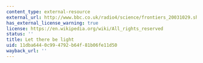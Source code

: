 ```yaml
---
content_type: external-resource
external_url: http://www.bbc.co.uk/radio4/science/frontiers_20031029.shtml
has_external_license_warning: true
license: https://en.wikipedia.org/wiki/All_rights_reserved
status: ''
title: Let there be light
uid: 11dba644-0c99-4792-b64f-81b06fe11d50
wayback_url: ''
---
```


